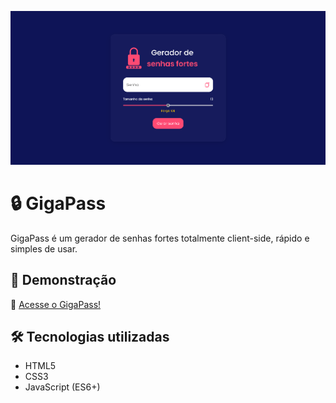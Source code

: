 ![Imagem do Site](demo.png)

# 🔒 GigaPass
GigaPass é um gerador de senhas fortes totalmente client-side, rápido e simples de usar.

## 🔗 Demonstração
🔹 [Acesse o GigaPass!](https://giga-pass.vercel.app/)

## 🛠️ Tecnologias utilizadas
- HTML5  
- CSS3  
- JavaScript (ES6+)  
